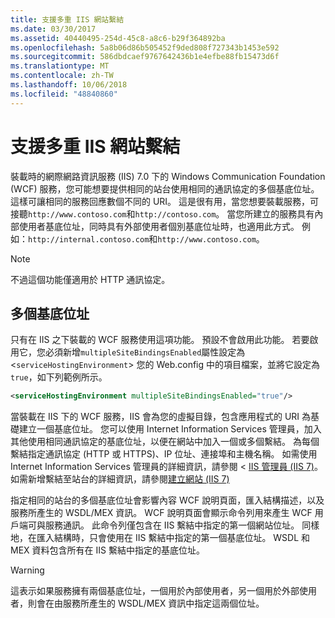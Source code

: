 ```yaml
---
title: 支援多重 IIS 網站繫結
ms.date: 03/30/2017
ms.assetid: 40440495-254d-45c8-a8c6-b29f364892ba
ms.openlocfilehash: 5a8b06d86b505452f9ded808f727343b1453e592
ms.sourcegitcommit: 586dbdcaef9767642436b1e4efbe88fb15473d6f
ms.translationtype: MT
ms.contentlocale: zh-TW
ms.lasthandoff: 10/06/2018
ms.locfileid: "48840860"
---
```

# <a name="supporting-multiple-iis-site-bindings"></a>支援多重 IIS 網站繫結
裝載時的網際網路資訊服務 (IIS) 7.0 下的 Windows Communication Foundation (WCF) 服務，您可能想要提供相同的站台使用相同的通訊協定的多個基底位址。 這樣可讓相同的服務回應數個不同的 URI。 這是很有用，當您想要裝載服務，可接聽`http://www.contoso.com`和`http://contoso.com`。 當您所建立的服務具有內部使用者基底位址，同時具有外部使用者個別基底位址時，也適用此方式。 例如：`http://internal.contoso.com`和`http://www.contoso.com`。  
  
> [!NOTE]
>  不過這個功能僅適用於 HTTP 通訊協定。  
  
## <a name="multiple-base-addresses"></a>多個基底位址  
 只有在 IIS 之下裝載的 WCF 服務使用這項功能。 預設不會啟用此功能。 若要啟用它，您必須新增`multipleSiteBindingsEnabled`屬性設定為 <`serviceHostingEnvironment`> 您的 Web.config 中的項目檔案，並將它設定為`true`，如下列範例所示。  
  
```xml  
<serviceHostingEnvironment multipleSiteBindingsEnabled="true"/>  
```  
  
 當裝載在 IIS 下的 WCF 服務，IIS 會為您的虛擬目錄，包含應用程式的 URI 為基礎建立一個基底位址。 您可以使用 Internet Information Services 管理員，加入其他使用相同通訊協定的基底位址，以便在網站中加入一個或多個繫結。 為每個繫結指定通訊協定 (HTTP 或 HTTPS)、IP 位址、連接埠和主機名稱。 如需使用 Internet Information Services 管理員的詳細資訊，請參閱 < [IIS 管理員 (IIS 7)](https://go.microsoft.com/fwlink/?LinkId=164057)。 如需新增繫結至站台的詳細資訊，請參閱[建立網站 (IIS 7)](https://go.microsoft.com/fwlink/?LinkId=164060)  
  
 指定相同的站台的多個基底位址會影響內容 WCF 說明頁面，匯入結構描述，以及服務所產生的 WSDL/MEX 資訊。 WCF 說明頁面會顯示命令列用來產生 WCF 用戶端可與服務通訊。 此命令列僅包含在 IIS 繫結中指定的第一個網站位址。 同樣地，在匯入結構時，只會使用在 IIS 繫結中指定的第一個基底位址。 WSDL 和 MEX 資料包含所有在 IIS 繫結中指定的基底位址。  
  
> [!WARNING]
>  這表示如果服務擁有兩個基底位址，一個用於內部使用者，另一個用於外部使用者，則會在由服務所產生的 WSDL/MEX 資訊中指定這兩個位址。
